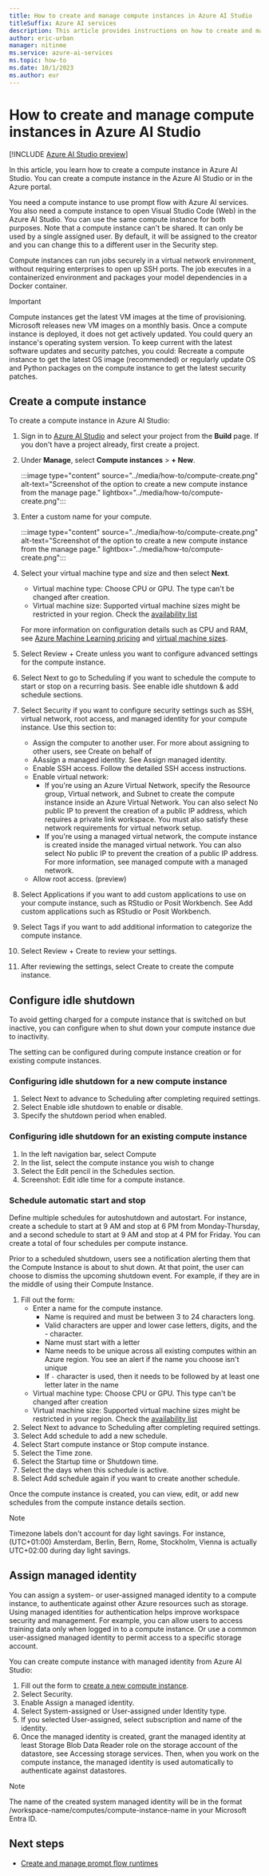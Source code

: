 ```yaml
---
title: How to create and manage compute instances in Azure AI Studio
titleSuffix: Azure AI services
description: This article provides instructions on how to create and manage compute instances in Azure AI Studio.
author: eric-urban
manager: nitinme
ms.service: azure-ai-services
ms.topic: how-to
ms.date: 10/1/2023
ms.author: eur
---
```


# How to create and manage compute instances in Azure AI Studio

[!INCLUDE [Azure AI Studio preview](../includes/preview-ai-studio.md)]

In this article, you learn how to create a compute instance in Azure AI Studio. You can create a compute instance in the Azure AI Studio or in the Azure portal. 

You need a compute instance to use prompt flow with Azure AI services. You also need a compute instance to open Visual Studio Code (Web) in the Azure AI Studio. You can use the same compute instance for both purposes. Note that a compute instance can't be shared. It can only be used by a single assigned user. By default, it will be assigned to the creator and you can change this to a different user in the Security step.

Compute instances can run jobs securely in a virtual network environment, without requiring enterprises to open up SSH ports. The job executes in a containerized environment and packages your model dependencies in a Docker container.

> [!IMPORTANT]
> Compute instances get the latest VM images at the time of provisioning. Microsoft releases new VM images on a monthly basis. Once a compute instance is deployed, it does not get actively updated. You could query an instance's operating system version. 
> To keep current with the latest software updates and security patches, you could: Recreate a compute instance to get the latest OS image (recommended) or regularly update OS and Python packages on the compute instance to get the latest security patches.

## Create a compute instance

To create a compute instance in Azure AI Studio:

1. Sign in to [Azure AI Studio](https://ai.azure.com) and select your project from the **Build** page. If you don't have a project already, first create a project.
1. Under **Manage**, select **Compute instances** > **+ New**.

    :::image type="content" source="../media/how-to/compute-create.png" alt-text="Screenshot of the option to create a new compute instance from the manage page." lightbox="../media/how-to/compute-create.png":::

1. Enter a custom name for your compute.

    :::image type="content" source="../media/how-to/compute-create.png" alt-text="Screenshot of the option to create a new compute instance from the manage page." lightbox="../media/how-to/compute-create.png":::

1. Select your virtual machine type and size and then select **Next**. 

    - Virtual machine type: Choose CPU or GPU. The type can't be changed after creation.
    - Virtual machine size: Supported virtual machine sizes might be restricted in your region. Check the [availability list](https://azure.microsoft.com/global-infrastructure/services/?products=virtual-machines)
    
    For more information on configuration details such as CPU and RAM, see [Azure Machine Learning pricing](https://azure.microsoft.com/pricing/details/machine-learning/) and [virtual machine sizes](/azure/virtual-machines/sizes).

1. Select Review + Create unless you want to configure advanced settings for the compute instance.
1. Select Next to go to Scheduling if you want to schedule the compute to start or stop on a recurring basis. See enable idle shutdown & add schedule sections.
1. Select Security if you want to configure security settings such as SSH, virtual network, root access, and managed identity for your compute instance. Use this section to:
    - Assign the computer to another user. For more about assigning to other users, see Create on behalf of
    - AAssign a managed identity. See Assign managed identity.
    - Enable SSH access. Follow the detailed SSH access instructions.
    - Enable virtual network:
        - If you're using an Azure Virtual Network, specify the Resource group, Virtual network, and Subnet to create the compute instance inside an Azure Virtual Network. You can also select No public IP to prevent the creation of a public IP address, which requires a private link workspace. You must also satisfy these network requirements for virtual network setup.
        - If you're using a managed virtual network, the compute instance is created inside the managed virtual network. You can also select No public IP to prevent the creation of a public IP address. For more information, see managed compute with a managed network.
    - Allow root access. (preview)
1. Select Applications if you want to add custom applications to use on your compute instance, such as RStudio or Posit Workbench. See Add custom applications such as RStudio or Posit Workbench.
1. Select Tags if you want to add additional information to categorize the compute instance.
1. Select Review + Create to review your settings.
1. After reviewing the settings, select Create to create the compute instance.

## Configure idle shutdown

To avoid getting charged for a compute instance that is switched on but inactive, you can configure when to shut down your compute instance due to inactivity.

The setting can be configured during compute instance creation or for existing compute instances.

### Configuring idle shutdown for a new compute instance

1. Select Next to advance to Scheduling after completing required settings.
1. Select Enable idle shutdown to enable or disable.
1. Specify the shutdown period when enabled.

### Configuring idle shutdown for an existing compute instance

1. In the left navigation bar, select Compute
1. In the list, select the compute instance you wish to change
1. Select the Edit pencil in the Schedules section.
1. Screenshot: Edit idle time for a compute instance.

### Schedule automatic start and stop

Define multiple schedules for autoshutdown and autostart. For instance, create a schedule to start at 9 AM and stop at 6 PM from Monday-Thursday, and a second schedule to start at 9 AM and stop at 4 PM for Friday. You can create a total of four schedules per compute instance.

Prior to a scheduled shutdown, users see a notification alerting them that the Compute Instance is about to shut down. At that point, the user can choose to dismiss the upcoming shutdown event. For example, if they are in the middle of using their Compute Instance.

1. Fill out the form:
    - Enter a name for the compute instance.
        - Name is required and must be between 3 to 24 characters long.
        - Valid characters are upper and lower case letters, digits, and the - character.
        - Name must start with a letter
        - Name needs to be unique across all existing computes within an Azure region. You see an alert if the name you choose isn't unique
        - If `-` character is used, then it needs to be followed by at least one letter later in the name
    - Virtual machine type: Choose CPU or GPU. This type can't be changed after creation
    - Virtual machine size: Supported virtual machine sizes might be restricted in your region. Check the [availability list](https://azure.microsoft.com/global-infrastructure/services/?products=virtual-machines)
1. Select Next to advance to Scheduling after completing required settings.
1. Select Add schedule to add a new schedule.
1. Select Start compute instance or Stop compute instance.
1. Select the Time zone.
1. Select the Startup time or Shutdown time.
1. Select the days when this schedule is active.
1. Select Add schedule again if you want to create another schedule.

Once the compute instance is created, you can view, edit, or add new schedules from the compute instance details section.

> [!NOTE]
> Timezone labels don't account for day light savings. For instance, (UTC+01:00) Amsterdam, Berlin, Bern, Rome, Stockholm, Vienna is actually UTC+02:00 during day light savings.


## Assign managed identity

You can assign a system- or user-assigned managed identity to a compute instance, to authenticate against other Azure resources such as storage. Using managed identities for authentication helps improve workspace security and management. For example, you can allow users to access training data only when logged in to a compute instance. Or use a common user-assigned managed identity to permit access to a specific storage account.

You can create compute instance with managed identity from Azure AI Studio:

1. Fill out the form to [create a new compute instance](#create-a-compute-instance).
1. Select Security.
1. Enable Assign a managed identity.
1. Select System-assigned or User-assigned under Identity type.
1. If you selected User-assigned, select subscription and name of the identity.
1. Once the managed identity is created, grant the managed identity at least Storage Blob Data Reader role on the storage account of the datastore, see Accessing storage services. Then, when you work on the compute instance, the managed identity is used automatically to authenticate against datastores.

> [!NOTE]
> The name of the created system managed identity will be in the format /workspace-name/computes/compute-instance-name in your Microsoft Entra ID.


## Next steps

- [Create and manage prompt flow runtimes](./create-manage-runtime.md)
